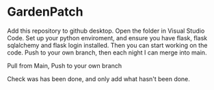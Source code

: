 # GardenPatch

Add this repository to github desktop.
Open the folder in Visual Studio Code.
Set up your python enviroment, and ensure you have flask, flask sqlalchemy and flask login installed.
Then you can start working on the code. Push to your own branch, then each night I can merge into main.

Pull from Main, Push to your own branch

Check was has been done, and only add what hasn't been done.
